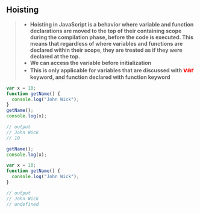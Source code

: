 ## Hoisting

> - **Hoisting in JavaScript is a behavior where variable and function declarations are moved to the top of their containing scope during the compilation phase, before the code is executed. This means that regardless of where variables and functions are declared within their scope, they are treated as if they were declared at the top.**
> - **We can access the variable before initialization**
> - **This is only applicable for variables that are discussed with <span style="color: red;font-size:18px">var</span> keyword, and function declared with function keyword**

```js
var x = 10;
function getName() {
  console.log("John Wick");
}
getName();
console.log(x);

// output
// John Wick
// 10
```

```js
getName();
console.log(x);

var x = 10;
function getName() {
  console.log("John Wick");
}

// output
// John Wick
// undefined
```
